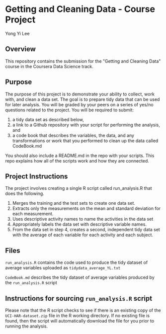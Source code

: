 # Getting and Cleaning Data - Course Project

Yong Yi Lee

## Overview

This repository contains the submission for the "Getting and Cleaning Data" course in the Coursera Data Science track.

## Purpose

The purpose of this project is to demonstrate your ability to collect, work with, and clean a data set. The goal is to prepare tidy data that can be used for later analysis. You will be graded by your peers on a series of yes/no questions related to the project. You will be required to submit: 

1) a tidy data set as described below, 
2) a link to a Github repository with your script for performing the analysis, and
3) a code book that describes the variables, the data, and any transformations or work that you performed to clean up the data called CodeBook.md

You should also include a README.md in the repo with your scripts. This repo explains how all of the scripts work and how they are connected.

## Project Instructions

The project involves creating a single R script called run_analysis.R that does the following.

1. Merges the training and the test sets to create one data set.
2. Extracts only the measurements on the mean and standard deviation for each measurement.
3. Uses descriptive activity names to name the activities in the data set
4. Appropriately labels the data set with descriptive variable names.
5. From the data set in step 4, creates a second, independent tidy data set with the average of each variable for each activity and each subject.

## Files

`run_analysis.R` contains the code used to produce the tidy dataset of average variables uploaded as `tidydata_average_YL.txt`

`CodeBook.md` describes the tidy dataset of average variables produced by the `run_analysis.R` script

## Instructions for sourcing `run_analysis.R` script

Please note that the R script checks to see if there is an existing copy of the `UCI-HAR-dataset.zip` file in the R working directory. If no existing file is found, then the script will automatically download the file for you prior to running the analysis.
